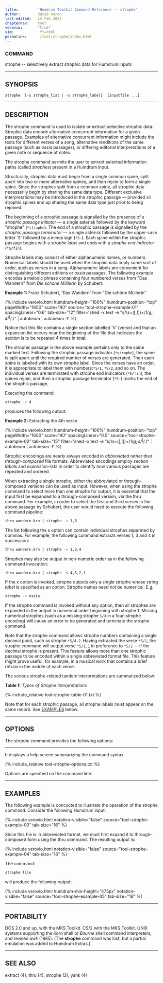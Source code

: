 ```yaml
---
title:         'Humdrum Toolkit Command Reference -- strophe'
author:        David Huron
last-edited:   14 Feb 2024
chapternav:    tool
verovio:       "true"
vim:            ft=html
permalink:      /tool/strophe/index.html
---
```


### COMMAND

<span class="tool">strophe</span> -- selectively extract strophic
data for Humdrum inputs

------------------------------------------------------------------------

## SYNOPSIS ##

`strophe  [-s strophe_list | -x strophe_label]  [inputfile ...]`

------------------------------------------------------------------------

## DESCRIPTION ##

The <span class="tool">strophe</span> command is used to isolate
or extract selective strophic data. Strophic data encode alternative
concurrent information for a given passage. Examples of alternative
concurrent information might include the texts for different verses
of a song, alternative renditions of the same passage (such as
*ossia* passages), or differing editorial interpretations of a given
note or sequence of notes.

The <span class="tool">strophe</span> command permits the user to
extract selected information paths (called *strophes*) present in
a Humdrum input.

Structurally, strophic data must begin from a single common spine,
split apart into two or more alternative spines, and then rejoin
to form a single spine. Since the strophes split from a common
spine, all strophic data necessarily begin by sharing the same data
type. Different exclusive interpretations may be introduced in the
strophic passage &mdash; provided all strophic spines end up sharing
the same data type just prior to being rejoined.

The beginning of a strophic passage is signalled by the presence
of a *strophic passage initiator* &mdash; a single asterisk followed
by the keyword "strophe" (`*strophe`). The end of a strophic passage
is signalled by the *strophic passage terminator* &mdash; a single
asterisk followed by the upper-case letter 'S' followed by a minus
sign (`*S-`). Each spine within the strophic passage begins with a
*strophe label* and ends with a *strophe end indicator* (`*S/fin`).

Strophe labels may consist of either alphanumeric names, or numbers.
Numerical labels should be used when the strophic data imply some
sort of order, such as verses in a song. Alphanumeric labels are
convenient for distinguishing different editions or *ossia* passages.
The following example encodes a melodic phrase containing four
numbered verses from "Das Wandern" from *Die schöne Müllerin* by
Schubert.

**Example 1:** Franz Schubert, 'Das Wandern' from "Die schöne Müllerin"

{% include verovio.html
	humdrum-height="100%"
	humdrum-position="top"
	pageWidth="1800"
	scale="40"
	source="tool-strophe-example-01"
	spacingLinear="0.6"
	tab-size="12"
	filter='shed -x text -e "s/\\s+([,!])+/$1/g; s/^[%|]$/./" | autobeam | autobeam -l'
%}
<script type="application/x-humdrum" id="tool-strophe-example-01">
{% include_relative tool-strophe-example-01.txt %}
</script>

Notice that this file contains a single section labelled 'V' (verse)
and that an expansion list occurs near the beginning of the file
that indicates the section is to be repeated 4 times in total.

The strophic passage in the above example pertains only to the spine
marked <span class="rep">text</span>. Following the strophic passage
indicator (`*strophe`), the spine is split apart until the required
number of verses are generated. Then each spine is labelled with
its own strophe label. Since the verses have an order, it is
appropriate to label them with numbers:`*S/1`, `*S/2`, and so on. The
individual verses are terminated with strophe end indicators
(`*S/fin`), the spines rejoin, and then a strophic passage terminator
(`*S-`) marks the end of the strophic passage.

Executing the command:

```bash
strophe -s 4
```

produces the following output:


**Example 2:** Extracting the 4th verse.

{% include verovio.html
	humdrum-height="100%"
	humdrum-position="top"
	pageWidth="1600"
	scale="40"
	spacingLinear="0.5"
	source="tool-strophe-example-02"
	tab-size="15"
	filter='shed -x text -e "s/\\s+([,!])+/$1/g; s/^[%|]$/./" | autobeam | autobeam -l'
%}
<script type="application/x-humdrum" id="tool-strophe-example-02">
{% include_relative tool-strophe-example-02.txt %}
</script>

Strophic encodings are nearly always encoded in *abbreviated* rather
than *through-composed* file formats. Abbreviated encodings employ
*section labels* and *expansion-lists* in order to identify how
various passages are repeated and ordered.

When extracting a single strophe, either the abbreviated or
through-composed versions can be used as input. However, when using
the <span class="tool">strophe</span> command to select more than
one strophe for output, it is essential that the input first be
expanded to a through-composed version, via the <span
class="tool">thru</span> command. For example, in order to select
the first and third verses in the above passage by Schubert, the
user would need to execute the following command pipeline:

```bash
thru wandern.krn | strophe -s 1,3
```

The list following the <span class="option">s</span> option can
contain individual strophes separated by commas. For example, the
following command extracts verses 1, 3 and 4 in succession:

```bash
thru wandern.krn | strophe -s 1,3,4
```

Strophes may also be output in non-numeric order as in the following
command invocation:

```
thru wandern.krn | strophe -s 4,3,2,1
```

If the <span class="option">x</span> option is invoked, <span
class="tool">strophe</span> outputs only a single strophe whose
string *label* is specified as an option. Strophe names need not
be numerical. E.g.

```bash
strophe -x ossia
```

If the <span class="tool">strophe</span> command is invoked without
any option, then all strophes are expanded in the output in numerical
order beginning with strophe 1. Missing numerical strophes (such
as a missing strophe `S/3` in a four-strophe encoding) will cause
an error to be generated and terminate the <span
class="tool">strophe</span> command.

Note that the <span class="tool">strophe</span> command allows
strophe numbers containing a single decimal point, such as strophe
`*S/4.2`. Having extracted the verse `*S/1`, the <span
class="tool">strophe</span> command will output verse `*S/1.1` in
preference to `*S/2` &mdash; if the decimal strophe is present.
This feature allows more than one strophic passage to be encoded
within a single abbreviated format file. This feature might prove
useful, for example, in a musical work that contains a brief refrain
in the middle of each verse.

The various strophe-related tandem interpretations are summarized below:

**Table 1:** *Types of Strophe Interpretations*

{% include_relative tool-strophe-table-01.txt %}

Note that for each strophic passage, all strophe labels must appear on
the same record. See [EXAMPLES](#EXAMPLES) below.

------------------------------------------------------------------------

## OPTIONS ##

The *strophe* command provides the following options:

--------------------- -------------------------------------------------------
<span class="option">h</span>                displays a help screen summarizing the command syntax

{% include_relative tool-strophe-options.txt %}

Options are specified on the command line.

------------------------------------------------------------------------

<a name="EXAMPLES"></a>

## EXAMPLES ##

The following example is concocted to illustrate the operation of
the <span class="tool">strophe</span> command. Consider the following
Humdrum input:

{% include verovio.html
	notation-visibile="false"
	source="tool-strophe-example-03"
	tab-size="16"
%}
<script type="application/x-humdrum" id="tool-strophe-example-03">
{% include_relative tool-strophe-example-03.txt %}
</script>

Since this file is in abbreviated format, we must first expand it
to through-composed form using the <span class="tool">thru</span>
command. The resulting output is:

{% include verovio.html
	notation-visible="false"
	source="tool-strophe-example-04"
	tab-size="16"
%}
<script type="application/x-humdrum" id="tool-strophe-example-04">
{% include_relative tool-strophe-example-04.txt %}
</script>

The command:

```bash
strophe file
```

will produce the following output:

{% include verovio.html
	humdrum-min-height="475px"
	notation-visible="false"
	source="tool-strophe-example-05"
	tab-size="16"
%}
<script type="application/x-humdrum" id="tool-strophe-example-05">
{% include_relative tool-strophe-example-05.txt %}
</script>


------------------------------------------------------------------------

## PORTABILITY ##

DOS 2.0 and up, with the MKS Toolkit. OS/2 with the MKS Toolkit. UNIX
systems supporting the *Korn* shell or *Bourne* shell command
interpreters, and revised *awk* (1985). (The **strophe** command was
lost, but a partial emulation was added to Humdrum Extras.)

------------------------------------------------------------------------

## SEE ALSO ##

<span class="tool">extract</span> (4), <span class="tool">thru</span> (4), strophe (2),  <span class="tool">yank</span> (4)




